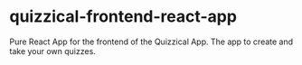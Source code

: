 # quizzical-frontend-react-app
Pure React App for the frontend of the Quizzical App.  The app to create and take your own quizzes.
